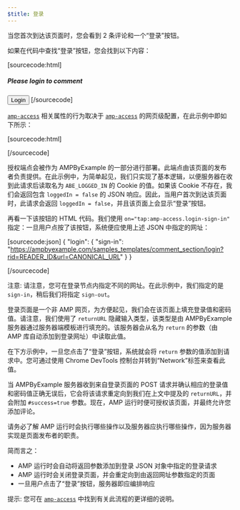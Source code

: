 ```yaml
---
$title: 登录
---
```


当您首次到达该页面时，您会看到 2 条评论和一个“登录”按钮。

<amp-img src="/static/img/login-button.jpg" alt="登录按钮" height="290" width="300"></amp-img>

如果在代码中查找“登录”按钮，您会找到以下内容：

[sourcecode:html]
<span amp-access="NOT loggedIn" role="button" tabindex="0" amp-access-hide>

  <h5>Please login to comment</h5>
  <button on="tap:amp-access.login-sign-in" class="button-primary comment-button">Login</button>
</span>
[/sourcecode]

[`amp-access`](../../../../documentation/components/reference/amp-access.md) 相关属性的行为取决于 [`amp-access`](../../../../documentation/components/reference/amp-access.md) 的网页级配置，在此示例中即如下所示：

[sourcecode:html]

<script id="amp-access" type="application/json">
  {
    "authorization": "https://ampbyexample.com/samples_templates/comment_section/authorization?rid=READER_ID&url=CANONICAL_URL&ref=DOCUMENT_REFERRER&_=RANDOM",
    "noPingback": "true",
    "login": {
      "sign-in": "https://ampbyexample.com/samples_templates/comment_section/login?rid=READER_ID&url=CANONICAL_URL",
      "sign-out": "https://ampbyexample.com/samples_templates/comment_section/logout"
    },
    "authorizationFallbackResponse": {
      "error": true,
      "loggedIn": false
    }
  }
</script>

[/sourcecode]

授权端点会被作为 AMPByExample 的一部分进行部署。此端点由该页面的发布者负责提供。在此示例中，为简单起见，我们只实现了基本逻辑，以便服务器在收到此请求后读取名为 `ABE_LOGGED_IN` 的 Cookie 的值。如果该 Cookie 不存在，我们会返回包含 `loggedIn = false` 的 JSON 响应。因此，当用户首次到达该页面时，此请求会返回 `loggedIn = false`，并且该页面上会显示“登录”按钮。

再看一下该按钮的 HTML 代码。我们使用 `on="tap:amp-access.login-sign-in"` 指定：一旦用户点按了该按钮，系统便应使用上述 JSON 中指定的网址：

[sourcecode:json]
{
"login": {
"sign-in": "https://ampbyexample.com/samples_templates/comment_section/login?rid=READER_ID&url=CANONICAL_URL"
}
}

[/sourcecode]

注意: 请注意，您可在登录节点内指定不同的网址。在此示例中，我们指定的是 `sign-in`，稍后我们将指定 `sign-out`。

登录页面是一个非 AMP 网页，为方便起见，我们会在该页面上填充登录值和密码值。请注意，我们使用了 `returnURL` 隐藏输入类型，该类型是由 AMPByExample 服务器通过服务器端模板进行填充的。该服务器会从名为 `return` 的参数（由 AMP 库自动添加到登录网址）中读取此值。

在下方示例中，一旦您点击了“登录”按钮，系统就会将 `return` 参数的值添加到请求中。您可通过使用 Chrome DevTools 控制台并转到“Network”标签来查看此值。

<amp-img src="/static/img/return-parameter.jpg" alt="Return parameter" height="150" width="600"></amp-img>

当 AMPByExample 服务器收到来自登录页面的 POST 请求并确认相应的登录值和密码值正确无误后，它会将该请求重定向到我们在上文中提及的 `returnURL`，并会附加 `#success=true` 参数。现在，AMP 运行时便可授权该页面，并最终允许您添加评论。

请务必了解 AMP 运行时会执行哪些操作以及服务器应执行哪些操作，因为服务器实现是页面发布者的职责。

简而言之：

- AMP 运行时会自动将返回参数添加到登录 JSON 对象中指定的登录请求
- AMP 运行时会关闭登录页面，并会重定向到由返回网址参数指定的页面
- 一旦用户点击了“登录”按钮，服务器即应编排响应

提示: 您可在 [`amp-access`](../../../../documentation/components/reference/amp-access.md) 中找到有关此流程的更详细的说明。

